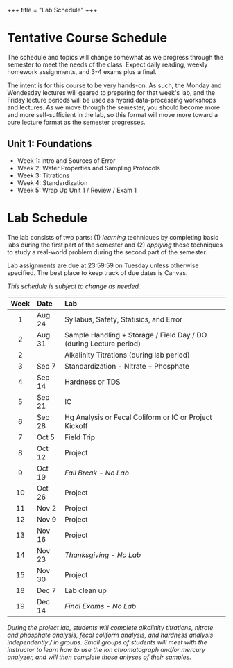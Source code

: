 +++
title = "Lab Schedule"
+++

# Tentative Course Schedule

The schedule and topics will change somewhat as we progress through the semester to meet the needs of the class.  Expect daily reading, weekly homework assignments, and 3-4 exams plus a final.

The intent is for this course to be very hands-on.  As such, the Monday and Wendesday lectures will geared to preparing for that week's lab, and the Friday lecture periods will be used as hybrid data-processing workshops and lectures.  As we move through the semester, you should become more and more self-sufficient in the lab, so this format will move more toward a pure lecture format as the semester progresses.

## Unit 1: Foundations

* Week 1: Intro and Sources of Error
* Week 2: Water Properties and Sampling Protocols
* Week 3: Titrations
* Week 4: Standardization
* Week 5: Wrap Up Unit 1 / Review / Exam 1

# Lab Schedule

The lab consists of two parts: (1) *learning* techniques by completing basic labs during the first part of the semester and (2) *applying* those techniques to study a real-world problem during the second part of the semester.

Lab assignments are due at 23:59:59 on Tuesday unless otherwise specified. The best place to keep track of due dates is Canvas.

*This schedule is subject to change as needed.*

| Week | Date   | Lab                                                                |
|:----:|:-------|:-------------------------------------------------------------------|
| 1    | Aug 24 | Syllabus, Safety, Statisics, and Error                             |
| 2    | Aug 31 | Sample Handling + Storage / Field Day / DO (during Lecture period) |
| 2    |        | Alkalinity Titrations (during lab period)                          |
| 3    | Sep 7  | Standardization - Nitrate + Phosphate                              |
| 4    | Sep 14 | Hardness or TDS                                                    |
| 5    | Sep 21 | IC                                                                 |
| 6    | Sep 28 | Hg Analysis or Fecal Coliform or IC or Project Kickoff             |
| 7    | Oct 5  | Field Trip                                                         |
| 8    | Oct 12 | Project                                                            |
| 9    | Oct 19 | *Fall Break - No Lab*                                              |
| 10   | Oct 26 | Project                                                            |
| 11   | Nov 2  | Project                                                            |
| 12   | Nov 9  | Project                                                            |
| 13   | Nov 16 | Project                                                            |
| 14   | Nov 23 | *Thanksgiving - No Lab*                                            |
| 15   | Nov 30 | Project                                                            |
| 18   | Dec 7  | Lab clean up                                                       |
| 19   | Dec 14 | *Final Exams - No Lab*                                             |

*During the project lab, students will complete alkalinity titrations, nitrate and phosphate analysis, fecal coliform analysis, and hardness analysis independently / in groups.  Small groups of students will meet with the instructor to learn how to use the ion chromatograph and/or mercury analyzer, and will then complete those anlyses of their samples.*
